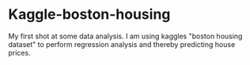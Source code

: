 # Kaggle-boston-housing
My first shot at some data analysis. I am using kaggles "boston housing dataset" to perform regression analysis and thereby predicting house prices.
